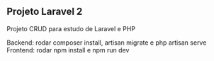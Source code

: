## Projeto Laravel 2

Projeto CRUD para estudo de Laravel e PHP

Backend: rodar composer install, artisan migrate e php artisan serve
Frontend: rodar npm install e npm run dev